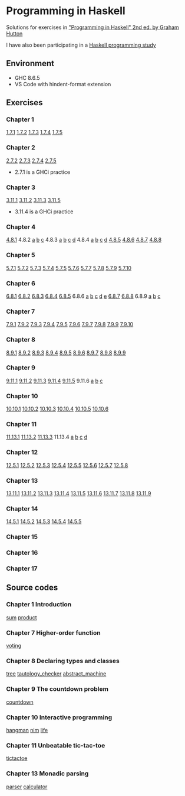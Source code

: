 # Programming in Haskell

Solutions for exercises in ["Programming in Haskell" 2nd ed. by Graham Hutton](<http://www.cs.nott.ac.uk/~pszgmh/pih.html>)

I have also been participating in a [Haskell programming study](<https://gitlab.com/onevirus/fp-study>)

## Environment

* GHC 8.6.5
* VS Code with hindent-format extension

## Exercises

### Chapter 1

[1.7.1](ch01/ex1.txt)
[1.7.2](ch01/ex2.txt)
[1.7.3](ch01/ex3.hs)
[1.7.4](ch01/ex4.hs)
[1.7.5](ch01/ex5.hs)

### Chapter 2

[2.7.2](ch02/ex2.txt)
[2.7.3](ch02/ex3.hs)
[2.7.4](ch02/ex4.hs)
[2.7.5](ch02/ex5.hs)

* 2.7.1 is a GHCi practice

### Chapter 3

[3.11.1](ch03/ex1.txt)
[3.11.2](ch03/ex2.txt)
[3.11.3](ch03/ex3.txt)
[3.11.5](ch03/ex5.txt)

* 3.11.4 is a GHCi practice

### Chapter 4

[4.8.1](ch04/ex1.hs)
4.8.2
[a](ch04/ex2a.hs)
[b](ch04/ex2b.hs)
[c](ch04/ex2c.hs)
4.8.3
[a](ch04/ex3a.hs)
[b](ch04/ex3b.hs)
[c](ch04/ex3c.hs)
[d](ch04/ex3d.hs)
4.8.4
[a](ch04/ex4a.hs)
[b](ch04/ex4b.hs)
[c](ch04/ex4c.hs)
[d](ch04/ex4d.hs)
[4.8.5](ch04/ex5.hs)
[4.8.6](ch04/ex6.hs)
[4.8.7](ch04/ex7.hs)
[4.8.8](ch04/ex8.hs)

### Chapter 5

[5.7.1](ch05/ex1.hs)
[5.7.2](ch05/ex2.hs)
[5.7.3](ch05/ex3.hs)
[5.7.4](ch05/ex4.hs)
[5.7.5](ch05/ex5.hs)
[5.7.6](ch05/ex6.hs)
[5.7.7](ch05/ex7.hs)
[5.7.8](ch05/ex8.hs)
[5.7.9](ch05/ex9.hs)
[5.7.10](ch05/ex10.hs)

### Chapter 6

[6.8.1](ch06/ex1.hs)
[6.8.2](ch06/ex2.hs)
[6.8.3](ch06/ex3.hs)
[6.8.4](ch06/ex4.hs)
[6.8.5](ch06/ex5.hs)
6.8.6
[a](ch06/ex6a.hs)
[b](ch06/ex6b.hs)
[c](ch06/ex6c.hs)
[d](ch06/ex6d.hs)
[e](ch06/ex6e.hs)
[6.8.7](ch06/ex7.hs)
[6.8.8](ch06/ex8.hs)
6.8.9
[a](ch06/ex9a.hs)
[b](ch06/ex9b.hs)
[c](ch06/ex9c.hs)

### Chapter 7

[7.9.1](ch07/ex1.txt)
[7.9.2](ch07/ex2.hs)
[7.9.3](ch07/ex3.hs)
[7.9.4](ch07/ex4.hs)
[7.9.5](ch07/ex5.hs)
[7.9.6](ch07/ex6.hs)
[7.9.7](ch07/ex7.hs)
[7.9.8](ch07/ex8.txt)
[7.9.9](ch07/ex9.hs)
[7.9.10](ch07/ex10.hs)

### Chapter 8

[8.9.1](ch08/ex1.hs)
[8.9.2](ch08/ex2.hs)
[8.9.3](ch08/ex3.hs)
[8.9.4](ch08/ex4.hs)
[8.9.5](ch08/ex5.hs)
[8.9.6](ch08/ex6.hs)
[8.9.7](ch08/ex7.txt)
[8.9.8](ch08/ex8.hs)
[8.9.9](ch08/ex9.hs)

### Chapter 9

[9.11.1](ch09/ex1.hs)
[9.11.2](ch09/ex2.hs)
[9.11.3](ch09/ex3.txt)
[9.11.4](ch09/ex4.hs)
[9.11.5](ch09/ex5.hs)
9.11.6
[a](ch09/ex6a.hs)
[b](ch09/ex6b.hs)
[c](ch09/ex6c.hs)

### Chapter 10

[10.10.1](ch10/ex1.hs)
[10.10.2](ch10/ex2.hs)
[10.10.3](ch10/ex3.hs)
[10.10.4](ch10/ex4.hs)
[10.10.5](ch10/ex5.hs)
[10.10.6](ch10/ex6.hs)

### Chapter 11

[11.13.1](ch11/ex1.hs)
[11.13.2](ch11/ex2.hs)
[11.13.3](ch11/ex3.hs)
11.13.4
[a](ch11/ex4a.hs)
[b](ch11/ex4b.hs)
[c](ch11/ex4c.hs)
[d](ch11/ex4d.hs)

### Chapter 12

[12.5.1](ch12/ex1.hs)
[12.5.2](ch12/ex2.hs)
[12.5.3](ch12/ex3.hs)
[12.5.4](ch12/ex4.hs)
[12.5.5](ch12/ex5.txt)
[12.5.6](ch12/ex6.hs)
[12.5.7](ch12/ex7.hs)
[12.5.8](ch12/ex8.hs)

### Chapter 13

[13.11.1](ch13/ex1.hs)
[13.11.2](ch13/ex2.txt)
[13.11.3](ch13/ex3.txt)
[13.11.4](ch13/ex4.txt)
[13.11.5](ch13/ex5.hs)
[13.11.6](ch13/ex6.hs)
[13.11.7](ch13/ex7.hs)
[13.11.8](ch13/ex8.hs)
[13.11.9](ch13/ex9.hs)

### Chapter 14

[14.5.1](ch14/ex1.hs)
[14.5.2](ch14/ex2.hs)
[14.5.3](ch14/ex3.hs)
[14.5.4](ch14/ex4.hs)
[14.5.5](ch14/ex5.hs)

### Chapter 15

### Chapter 16

### Chapter 17

## Source codes

### Chapter 1 Introduction

[sum](ch01/sum.hs)
[product](ch01/product.hs)

### Chapter 7 Higher-order function

[voting](ch07/voting.hs)

### Chapter 8 Declaring types and classes

[tree](ch08/tree.hs)
[tautology_checker](ch08/tautology_checker.hs)
[abstract_machine](ch08/abstract_machine.hs)

### Chapter 9 The countdown problem

[countdown](ch09/countdown.hs)

### Chapter 10 Interactive programming

[hangman](ch10/hangman.hs)
[nim](ch10/nim.hs)
[life](ch10/life.hs)

### Chapter 11 Unbeatable tic-tac-toe

[tictactoe](ch11/tictactoe.hs)

### Chapter 13 Monadic parsing

[parser](ch13/parser.hs)
[calculator](ch13/calculator.hs)
